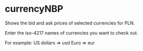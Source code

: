 # currencyNBP
Shows the bid and ask prices of selected currencies for PLN.

Enter the iso-4217 names of currencies you want to check out.

For example: 
US dollars  => usd
Euro        => eur
